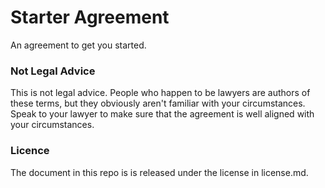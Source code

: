 # Starter Agreement

An agreement to get you started.

### Not Legal Advice

This is not legal advice.  People who happen to be lawyers are authors of these terms, but they obviously aren't familiar with your circumstances.  Speak to your lawyer to make sure that the agreement is well aligned with your circumstances.

### Licence

The document in this repo is is released under the license in license.md.
